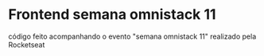 # Frontend semana omnistack 11

código feito acompanhando o evento "semana omnistack 11" realizado pela Rocketseat
